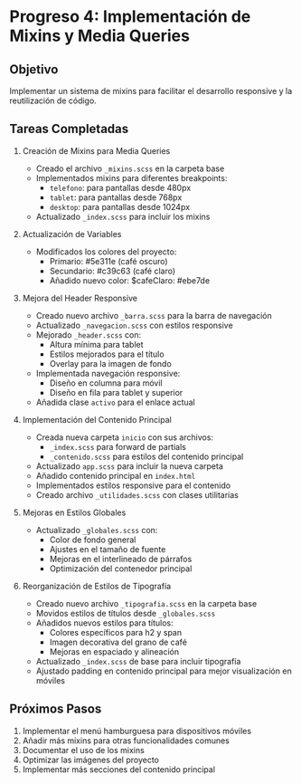# Progreso 4: Implementación de Mixins y Media Queries

## Objetivo
Implementar un sistema de mixins para facilitar el desarrollo responsive y la reutilización de código.

## Tareas Completadas
1. Creación de Mixins para Media Queries
   - Creado el archivo `_mixins.scss` en la carpeta base
   - Implementados mixins para diferentes breakpoints:
     - `telefono`: para pantallas desde 480px
     - `tablet`: para pantallas desde 768px
     - `desktop`: para pantallas desde 1024px
   - Actualizado `_index.scss` para incluir los mixins

2. Actualización de Variables
   - Modificados los colores del proyecto:
     - Primario: #5e311e (café oscuro)
     - Secundario: #c39c63 (café claro)
     - Añadido nuevo color: $cafeClaro: #ebe7de

3. Mejora del Header Responsive
   - Creado nuevo archivo `_barra.scss` para la barra de navegación
   - Actualizado `_navegacion.scss` con estilos responsive
   - Mejorado `_header.scss` con:
     - Altura mínima para tablet
     - Estilos mejorados para el título
     - Overlay para la imagen de fondo
   - Implementada navegación responsive:
     - Diseño en columna para móvil
     - Diseño en fila para tablet y superior
   - Añadida clase `activo` para el enlace actual

4. Implementación del Contenido Principal
   - Creada nueva carpeta `inicio` con sus archivos:
     - `_index.scss` para forward de partials
     - `_contenido.scss` para estilos del contenido principal
   - Actualizado `app.scss` para incluir la nueva carpeta
   - Añadido contenido principal en `index.html`
   - Implementados estilos responsive para el contenido
   - Creado archivo `_utilidades.scss` con clases utilitarias

5. Mejoras en Estilos Globales
   - Actualizado `_globales.scss` con:
     - Color de fondo general
     - Ajustes en el tamaño de fuente
     - Mejoras en el interlineado de párrafos
     - Optimización del contenedor principal

6. Reorganización de Estilos de Tipografía
   - Creado nuevo archivo `_tipografia.scss` en la carpeta base
   - Movidos estilos de títulos desde `_globales.scss`
   - Añadidos nuevos estilos para títulos:
     - Colores específicos para h2 y span
     - Imagen decorativa del grano de café
     - Mejoras en espaciado y alineación
   - Actualizado `_index.scss` de base para incluir tipografía
   - Ajustado padding en contenido principal para mejor visualización en móviles

## Próximos Pasos
1. Implementar el menú hamburguesa para dispositivos móviles
2. Añadir más mixins para otras funcionalidades comunes
3. Documentar el uso de los mixins
4. Optimizar las imágenes del proyecto
5. Implementar más secciones del contenido principal 